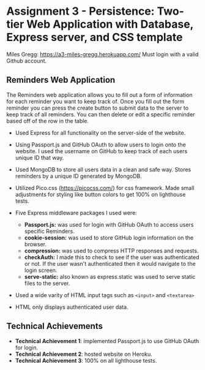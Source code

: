 Assignment 3 - Persistence: Two-tier Web Application with Database, Express server, and CSS template
===

Miles Gregg: https://a3-miles-gregg.herokuapp.com/
Must login with a valid Github account.

## Reminders Web Application

The Reminders web application allows you to fill out a form of information for each reminder you want to keep track of. Once you fill out the form reminder you can press the create button to submit data to the server to keep track of all reminders. You can then delete or edit a specific reminder based off of the row in the table.

- Used Express for all functionality on the server-side of the website.
- Using Passport.js and GitHub OAuth to allow users to login onto the website. I used the username on GitHub to keep track of each users unique ID that way.
- Used MongoDB to store all users data in a clean and safe way. Stores reminders by a unique ID generated by MongoDB.
- Utilized Pico.css (https://picocss.com/) for css framework. Made small adjustments for styling like button colors to get 100% on lighthouse tests.
- Five Express middleware packages I used were:
    - **Passport.js:** was used for login with GitHub OAuth to access users specific Reminders.
    - **cookie-session:** was used to store GitHub login information on the browser.
    - **compression:** was used to compress HTTP responses and requests.
    - **checkAuth:** I made this to check to see if the user was authenticated or not. If the user wasn't authenticated then it would navigate to the login screen.
    - **serve-static:** also known as express.static was used to serve static files to the server.

- Used a wide varity of HTML input tags such as `<input>` and `<textarea>`
- HTML only displays authenticated user data. 

## Technical Achievements
- **Technical Achievement 1**: implemented Passport.js to use GitHub OAuth for login.
- **Technical Achievement 2**: hosted website on Heroku.
- **Technical Achievement 3**: 100% on all lighthouse tests.
